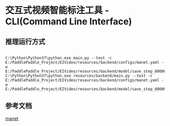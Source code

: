 # 交互式视频智能标注工具 - CLI(Command Line Interface)
 
## 推理运行方式
```shell

C:\Python\Python37\python.exe main.py --test -c E:/PaddlePaddle_Project/EIVideo/resources/backend/configs/manet.yaml -w E:/PaddlePaddle_Project/EIVideo/resources/backend/model/save_step_80000.pdparams
C:\Python\Python37\python.exe resources/backend/main.py --test -c E:/PaddlePaddle_Project/EIVideo/resources/backend/configs/manet.yaml -w E:/PaddlePaddle_Project/EIVideo/resources/backend/model/save_step_80000.pdparams
```
## 参考文档
[manet](docs/zh-CN/manet.md)